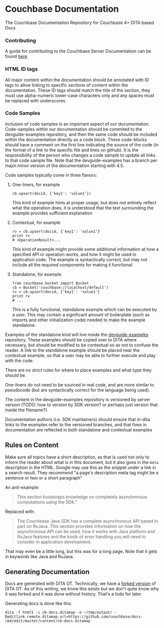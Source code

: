 # Couchbase Documentation

The Couchbase Documentation Repository for Couchbase 4+ DITA based Docs

### Contributing
A guide for contributing to the Couchbase Server Documentation can be found 
[here](CONTRIBUTING.md).

### HTML ID tags
All major content within the documentation should be annotated with ID
tags to allow linking to specific sections of content within the
documentation.  These ID tags should match the title of the section,
they must use alpha-numeric lower-case characters only and any spaces
must be replaced with underscores.

### Code Samples
Inclusion of code samples is an important aspect of our documentation.
Code-samples within our documentation should be commited to the
devguide-examples repository, and then the same code should be
included within the documentation directly as a code block.  These
code-blocks should have a comment on the first line indicating the
source of the code (in the format of a link to the specific file and
lines on github).  It is the responsibility of the person who changes
a code sample to update all links to that code sample file.  Note that
the devguide-examples has a branch per major.minor version of the
documentation starting with 4.5.

Code samples typically come in three flavors:
1. One-liners, for example
   
   ```
   cb.upsert(docid, {'key1': 'value1'})
   ```
   
   This kind of example hints at proper usage, but does not entirely reflect what the operation does.
   it is understood that the text surrounding the example provides sufficient explanation
2. Contextual, for example
   
   ```
   rv = cb.upsert(docid, {'key1': 'value1'}
   print rv
   # <OperationResult>...
   ```
   
   This kind of example might provide some additional information at how a specified API or
   operation works, and how it might be used in application code. The example is syntactically
   correct, but may not include all the required components for making it functional.
3. Standalone, for example
   
   ```
   from couchbase.bucket import Bucket
   cb = Bucket('couchbase://localhost/default')
   rv = cb.upsert(docid, {'key1': 'value1'}
   print rv
   # ...
   ```
   
   This is a fully functional, standalone example which can be executed by a user. This may
   contain a significant amount of boilerplate (such as imports and other initialization code)
   needed to make the example standalone.

Examples of the standalone kind will live inside the [devguide-examples](https://github.com/couchbaselabs/devguide-examples) repository. These examples _should_ be copied over to DITA where necessary, but should be modified to be contextual so as not to confuse the reader. A link to the standalone example should be placed near the contextual example, so that a user may be able to further execute and play with the code.

There are no strict rules for where to place examples and what type they should be.

One-liners do not need to be sourced in real code, and are more similar to pseudocode (but are syntactically correct for the language being used).

The content in the devguide-examples repository is versioned by server version (TODO: how to version by SDK version? or perhaps just version that inside the filename?).

Documentation authors (i.e. SDK maintainers) should ensure that in-dita links to the examples refer to the versioned branches, and that fixes in documentation are reflected in both standalone and contextual examples

## Rules on Content
Make sure all topics have a short description, as that is used not only
to inform the reader about what is in this document, but it also goes
in the `meta` description in the HTML.  Google may use this as the
snippet under a link in a search result.  They recommend "a page's
description meta tag might be a sentence or two or a short paragraph"

An anti-example:
> This section bootstraps knowledge on completely asynchronous
computations using the SDK."

Replaced with:
> The Couchbase Java SDK has a complete asynchronous API based in part
on RxJava. This section provides information on how the asynchronous
API can be used, how it works with Java platform and RxJava features
and the kinds of error handling you will need to consider in application
development.

That may even be a little long, but this was for a long page.  Note that
it gets in keywords like Java and RxJava.

## Generating Documentation

Docs are generated with DITA OT. Technically, we have a [forked
version](https://github.com/couchbaselabs/dita-ot-2.1.1) of DITA OT.
As of this writing, we know this exists but we don't quite know why it
was forked and it was done without history.  That's a todo for later.

Generating docs is done like this:
```
dita -f html5 -i cb-docs.ditamap -o ~/tmp/output/ -Deditlink.remote.ditamap.url=https://github.com/couchbase/docs-cb4/edit/master/content/cb-docs.ditamap
```

